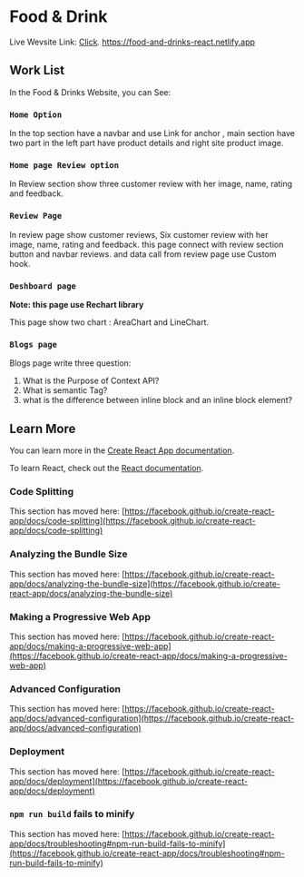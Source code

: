 # Food & Drink

Live Wevsite Link: [Click](https://food-and-drinks-react.netlify.app).
https://food-and-drinks-react.netlify.app

## Work List

In the Food & Drinks Website, you can See:

### `Home Option`

In the top section have a navbar and use Link for anchor ,
main section have two part in the left part have product details and right site product image.

### `Home page Review option`

In Review section show three customer review with her image, name, rating and feedback.

### `Review Page`

In review page show customer reviews, Six customer review with her image, name, rating and feedback.  this page connect with review section button and navbar reviews. and data call from review page use Custom hook.

### `Deshboard page`

**Note: this page use Rechart library**

This page show two chart : AreaChart and LineChart.

### `Blogs page`
Blogs page write three question:
1. What is the Purpose of Context API?
2. What is semantic Tag?
3. what is the difference between inline block and an inline block element?

## Learn More

You can learn more in the [Create React App documentation](https://facebook.github.io/create-react-app/docs/getting-started).

To learn React, check out the [React documentation](https://reactjs.org/).

### Code Splitting

This section has moved here: [https://facebook.github.io/create-react-app/docs/code-splitting](https://facebook.github.io/create-react-app/docs/code-splitting)

### Analyzing the Bundle Size

This section has moved here: [https://facebook.github.io/create-react-app/docs/analyzing-the-bundle-size](https://facebook.github.io/create-react-app/docs/analyzing-the-bundle-size)

### Making a Progressive Web App

This section has moved here: [https://facebook.github.io/create-react-app/docs/making-a-progressive-web-app](https://facebook.github.io/create-react-app/docs/making-a-progressive-web-app)

### Advanced Configuration

This section has moved here: [https://facebook.github.io/create-react-app/docs/advanced-configuration](https://facebook.github.io/create-react-app/docs/advanced-configuration)

### Deployment

This section has moved here: [https://facebook.github.io/create-react-app/docs/deployment](https://facebook.github.io/create-react-app/docs/deployment)

### `npm run build` fails to minify

This section has moved here: [https://facebook.github.io/create-react-app/docs/troubleshooting#npm-run-build-fails-to-minify](https://facebook.github.io/create-react-app/docs/troubleshooting#npm-run-build-fails-to-minify)
